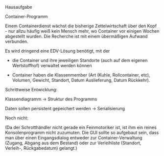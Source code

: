 Hausaufgabe

Container-Programm

Einem Containerdienst wächst die bisherige Zettelwirtschaft über den Kopf - nur allzu häufig weiß kein Mensch mehr, wo Container vor einigen Wochen abgestellt wurden. 
Die Recherche ist mit einem übermäßigen Aufwand verbunden.

 

Es wird dringend eine EDV-Lösung benötigt, mit der 

- die Container und ihre jeweiligen Standorte (auch auf dem eigenen Wertstoffhof) verwaltet werden können

- Container haben die Klassenmember (Art (Kuhle, Rollcontainer, etc), Volumen, Gewicht, Standort, Datum Auslieferung, Datum Rückkehr).

 

Schrittweise Entwicklung:

Klassendiagramm -> Struktur des Programms

Daten sollen persistent gepeichert werden -> Serialisierung

Noch nicht:

(Da der Schrotthändler nicht gerade ein Feinmotoriker ist, ist ihm ein reines Konsolenprogramm nicht zuzumuten. 
Die GUI sollte so aufgebaut sein, dass man über einen  Eingangsdialog entweder zur Container-Verwaltung (Zugang, Abgang aus dem Bestand) oder zur Verleihliste (Standort, Verleih-, Rückgabedatum) gelangt.)
